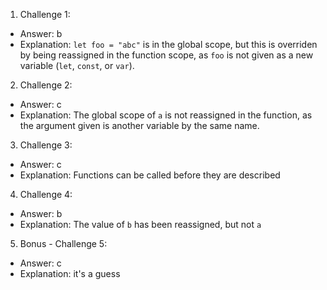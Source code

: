 1. Challenge 1:
  - Answer: b
  - Explanation: `let foo = "abc"` is in the global scope, but this is overriden by being reassigned in the function scope, as `foo` is not given as a new variable (`let`, `const`, or `var`).


2. Challenge 2:
  - Answer: c
  - Explanation: The global scope of `a` is not reassigned in the function, as the argument given is another variable by the same name. 


3. Challenge 3:
  - Answer: c
  - Explanation: Functions can be called before they are described


4. Challenge 4:
  - Answer: b
  - Explanation: The value of `b` has been reassigned, but not `a`


5. Bonus - Challenge 5:
  - Answer: c
  - Explanation: it's a guess

